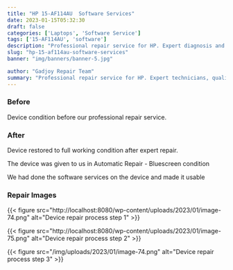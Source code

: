 ```yaml
---
title: "HP 15-AF114AU  Software Services"
date: 2023-01-15T05:32:30
draft: false
categories: ['Laptops', 'Software Service']
tags: ['15-AF114AU', 'software']
description: "Professional repair service for HP. Expert diagnosis and quality repairs in Bangalore."
slug: "hp-15-af114au-software-services"
banner: "img/banners/banner-5.jpg"

author: "Gadjoy Repair Team"
summary: "Professional repair service for HP. Expert technicians, quality parts, warranty included."
---
```


### Before

Device condition before our professional repair service.

### After

Device restored to full working condition after expert repair.

The device was given to us in Automatic Repair - Bluescreen condition

We had done the software services on the device and made it usable

### Repair Images

{{< figure src="http://localhost:8080/wp-content/uploads/2023/01/image-74.png" alt="Device repair process step 1" >}}

{{< figure src="http://localhost:8080/wp-content/uploads/2023/01/image-75.png" alt="Device repair process step 2" >}}

{{< figure src="/img/uploads/2023/01/image-74.png" alt="Device repair process step 3" >}}

